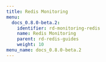 ```yaml
---
title: Redis Monitoring
menu:
  docs_0.8.0-beta.2:
    identifier: rd-monitoring-redis
    name: Redis Monitoring
    parent: rd-redis-guides
    weight: 10
menu_name: docs_0.8.0-beta.2
---
```

